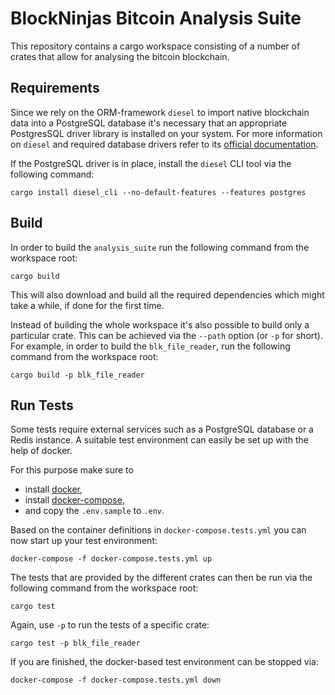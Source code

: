 # BlockNinjas Bitcoin Analysis Suite

This repository contains a cargo workspace consisting of a number of crates that
allow for analysing the bitcoin blockchain.

## Requirements

Since we rely on the ORM-framework `diesel` to import native blockchain data into
a PostgreSQL database it's necessary that an appropriate PostgresSQL driver
library is installed on your system. For more information on `diesel` and
required database drivers refer to its
[official documentation](https://diesel.rs/guides/getting-started/).

If the PostgreSQL driver is in place, install the `diesel` CLI tool via the
following command:

```
cargo install diesel_cli --no-default-features --features postgres
```

## Build

In order to build the `analysis_suite` run the following command from the
workspace root:

```
cargo build
```

This will also download and build all the required dependencies which might
take a while, if done for the first time.

Instead of building the whole workspace it's also possible to build only a
particular crate. This can be achieved via the `--path` option (or `-p` for short).
For example, in order to build the `blk_file_reader`, run the following command
from the workspace root:

```
cargo build -p blk_file_reader
```

## Run Tests

Some tests require external services such as a PostgreSQL database or a Redis
instance. A suitable test environment can easily be set up with the help of
docker.

For this purpose make sure to

* install [docker](https://www.docker.com/community-edition#/download),
* install [docker-compose](https://docs.docker.com/compose/install/),
* and copy the `.env.sample` to `.env`.

Based on the container definitions in `docker-compose.tests.yml` you can now
start up your test environment:

```
docker-compose -f docker-compose.tests.yml up
```

The tests that are provided by the different crates can then be run via the
following command from the workspace root:

```
cargo test
```

Again, use `-p` to run the tests of a specific crate:

```
cargo test -p blk_file_reader
```

If you are finished, the docker-based test environment can be stopped via:

```
docker-compose -f docker-compose.tests.yml down
```
